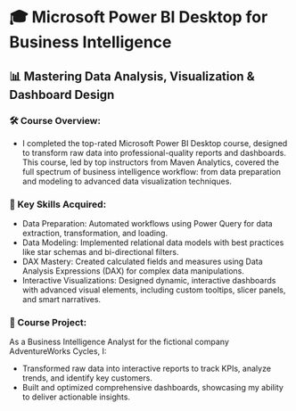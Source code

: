 # 🎓 Microsoft Power BI Desktop for Business Intelligence


## 📊 Mastering Data Analysis, Visualization & Dashboard Design

### 🛠 Course Overview:
  - I completed the top-rated Microsoft Power BI Desktop course, designed to transform raw data into professional-quality reports and dashboards. This course, led by top instructors from Maven Analytics, covered the full spectrum of business intelligence workflow: from data preparation and modeling to advanced data visualization techniques.

### 🚀 Key Skills Acquired:
  - Data Preparation: Automated workflows using Power Query for data extraction, transformation, and loading.
  - Data Modeling: Implemented relational data models with best practices like star schemas and bi-directional filters.
  - DAX Mastery: Created calculated fields and measures using Data Analysis Expressions (DAX) for complex data manipulations.
  - Interactive Visualizations: Designed dynamic, interactive dashboards with advanced visual elements, including custom tooltips, slicer panels, and smart narratives.

### 🎯 Course Project:
As a Business Intelligence Analyst for the fictional company AdventureWorks Cycles, I:
  - Transformed raw data into interactive reports to track KPIs, analyze trends, and identify key customers.
  - Built and optimized comprehensive dashboards, showcasing my ability to deliver actionable insights.
